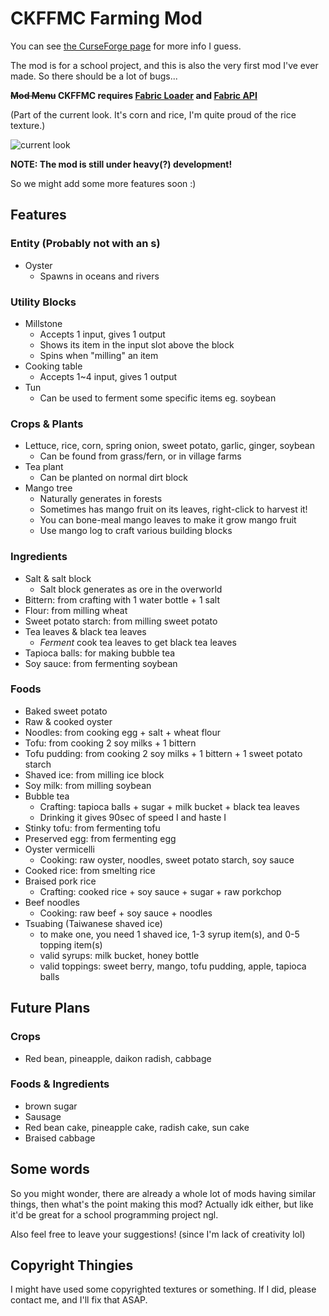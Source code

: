 # CKFFMC Farming Mod

You can see [the CurseForge page](https://www.curseforge.com/minecraft/mc-mods/ckfarm) for more info I guess.

The mod is for a school project, and this is also the very first mod I've ever made. So there should be a lot of bugs...

**~~Mod Menu~~ CKFFMC requires [Fabric Loader](https://fabricmc.net/use/) and [Fabric API](https://www.curseforge.com/minecraft/mc-mods/fabric-api)**

(Part of the current look. It's corn and rice, I'm quite proud of the rice texture.)

![current look](https://i.imgur.com/QTPnD6Rl.png)

**NOTE: The mod is still under heavy(?) development!**

So we might add some more features soon :)

## Features

### Entity (Probably not with an s)

- Oyster
    - Spawns in oceans and rivers

### Utility Blocks

- Millstone
    - Accepts 1 input, gives 1 output
    - Shows its item in the input slot above the block
    - Spins when "milling" an item
- Cooking table
    - Accepts 1~4 input, gives 1 output
- Tun
    - Can be used to ferment some specific items eg. soybean

### Crops & Plants

- Lettuce, rice, corn, spring onion, sweet potato, garlic, ginger, soybean
    - Can be found from grass/fern, or in village farms
- Tea plant
    - Can be planted on normal dirt block
- Mango tree
    - Naturally generates in forests
    - Sometimes has mango fruit on its leaves, right-click to harvest it!
    - You can bone-meal mango leaves to make it grow mango fruit
    - Use mango log to craft various building blocks

### Ingredients

- Salt & salt block
    - Salt block generates as ore in the overworld
- Bittern: from crafting with 1 water bottle + 1 salt
- Flour: from milling wheat
- Sweet potato starch: from milling sweet potato
- Tea leaves & black tea leaves
    - _Ferment_ cook tea leaves to get black tea leaves
- Tapioca balls: for making bubble tea
- Soy sauce: from fermenting soybean

### Foods

- Baked sweet potato
- Raw & cooked oyster
- Noodles: from cooking egg + salt + wheat flour
- Tofu: from cooking 2 soy milks + 1 bittern
- Tofu pudding: from cooking 2 soy milks + 1 bittern + 1 sweet potato starch
- Shaved ice: from milling ice block
- Soy milk: from milling soybean
- Bubble tea
    - Crafting: tapioca balls + sugar + milk bucket + black tea leaves
    - Drinking it gives 90sec of speed I and haste I
- Stinky tofu: from fermenting tofu
- Preserved egg: from fermenting egg
- Oyster vermicelli
  - Cooking: raw oyster, noodles, sweet potato starch, soy sauce
- Cooked rice: from smelting rice
- Braised pork rice
  - Crafting: cooked rice + soy sauce + sugar + raw porkchop
- Beef noodles
  - Cooking: raw beef + soy sauce + noodles
- Tsuabing (Taiwanese shaved ice)
  - to make one, you need 1 shaved ice, 1-3 syrup item(s), and 0-5 topping item(s)
  - valid syrups: milk bucket, honey bottle
  - valid toppings: sweet berry, mango, tofu pudding, apple, tapioca balls


## Future Plans

### Crops

- Red bean, pineapple, daikon radish, cabbage

### Foods & Ingredients

- brown sugar
- Sausage
- Red bean cake, pineapple cake, radish cake, sun cake
- Braised cabbage

## Some words

So you might wonder, there are already a whole lot of mods having similar things, then what's the point making this
 mod? Actually idk either, but like it'd be great for a school programming project ngl.

Also feel free to leave your suggestions! (since I'm lack of creativity lol)

## Copyright Thingies

I might have used some copyrighted textures or something. If I did, please contact me, and I'll fix that ASAP.
